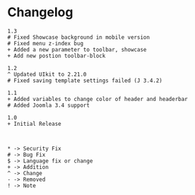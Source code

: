 # Changelog
	1.3
	# Fixed Showcase background in mobile version
	# Fixed menu z-index bug
    + Added a new parameter to toolbar, showcase
    + Add new postion toolbar-block

	1.2
	^ Updated UIkit to 2.21.0
	# Fixed saving template settings failed (J 3.4.2)

	1.1
	+ Added variables to change color of header and headerbar
	# Added Joomla 3.4 support

	1.0
	+ Initial Release



	* -> Security Fix
	# -> Bug Fix
	$ -> Language fix or change
	+ -> Addition
	^ -> Change
	- -> Removed
	! -> Note

